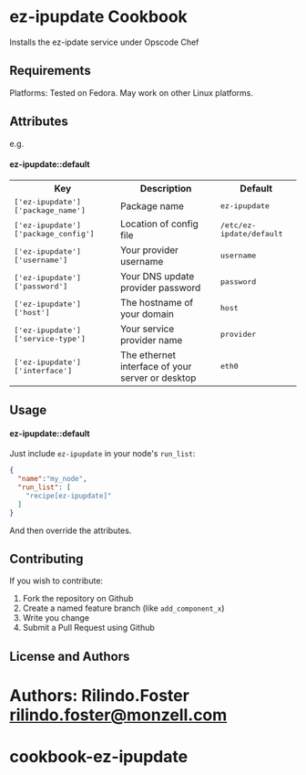 ez-ipupdate Cookbook
====================
Installs the ez-ipdate service under Opscode Chef

Requirements
------------
Platforms: 
Tested on Fedora. May work on other Linux platforms.

Attributes
----------

e.g.
#### ez-ipupdate::default
<table>
  <tr>
    <th>Key</th>
    <th>Description</th>
    <th>Default</th>
  </tr>
  <tr>
    <td><tt>['ez-ipupdate']['package_name']</tt></td>
    <td>Package name</td>
    <td><tt>ez-ipupdate</tt></td>
  </tr>
  <tr>
    <td><tt>['ez-ipupdate']['package_config']</tt></td>
    <td>Location of config file</td>
    <td><tt>/etc/ez-ipdate/default</tt></td>
  </tr>
  <tr>
    <td><tt>['ez-ipupdate']['username']</tt></td>
    <td>Your provider username</td>
    <td><tt>username</tt></td>
  </tr>
  <tr>
    <td><tt>['ez-ipupdate']['password']</tt></td>
    <td>Your DNS update provider password</td>
    <td><tt>password</tt></td>
  </tr>
  <tr>
    <td><tt>['ez-ipupdate']['host']</tt></td>
    <td>The hostname of your domain</td>
    <td><tt>host</tt></td>
  </tr>
  <tr>
    <td><tt>['ez-ipupdate']['service-type']</tt></td>
    <td>Your service provider name</td>
    <td><tt>provider</tt></td>
  </tr>
  <tr>
    <td><tt>['ez-ipupdate']['interface']</tt></td>
    <td>The ethernet interface of your server or desktop</td>
    <td><tt>eth0</tt></td>
  </tr>
</table>

Usage
-----
#### ez-ipupdate::default

Just include `ez-ipupdate` in your node's `run_list`:

```json
{
  "name":"my_node",
  "run_list": [
    "recipe[ez-ipupdate]"
  ]
}
```

And then override the attributes.

Contributing
------------
If you wish to contribute:

1. Fork the repository on Github
2. Create a named feature branch (like `add_component_x`)
3. Write you change
4. Submit a Pull Request using Github

License and Authors
-------------------
Authors: Rilindo.Foster <rilindo.foster@monzell.com>
=======
cookbook-ez-ipupdate
====================
